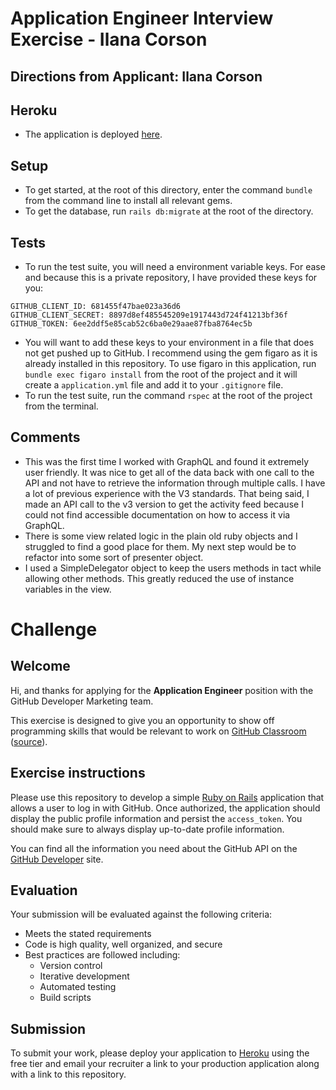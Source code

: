 
# Application Engineer Interview Exercise - Ilana Corson

## Directions from Applicant: Ilana Corson

## Heroku

- The application is deployed [here](https://fathomless-ocean-38421.herokuapp.com/).

## Setup

- To get started, at the root of this directory, enter the command `bundle` from the command line to install all relevant gems.
- To get the database, run `rails db:migrate` at the root of the directory.

## Tests

- To run the test suite, you will need a environment variable keys. For ease and because this is a private repository, I have provided these keys for you:

```
GITHUB_CLIENT_ID: 681455f47bae023a36d6
GITHUB_CLIENT_SECRET: 8897d8ef485545209e1917443d724f41213bf36f
GITHUB_TOKEN: 6ee2ddf5e85cab52c6ba0e29aae87fba8764ec5b
```

- You will want to add these keys to your environment in a file that does not get pushed up to GitHub. I recommend using the gem figaro as it is already installed in this repository. To use figaro in this application, run `bundle exec figaro install` from the root of the project and it will create a `application.yml` file and add it to your `.gitignore` file.
- To run the test suite, run the command `rspec` at the root of the project from the terminal.

## Comments

- This was the first time I worked with GraphQL and found it extremely user friendly. It was nice to get all of the data back with one call to the API and not have to retrieve the information through multiple calls. I have a lot of previous experience with the V3 standards. That being said, I made an API call to the v3 version to get the activity feed because I could not find accessible documentation on how to access it via GraphQL.
- There is some view related logic in the plain old ruby objects and I struggled to find a good place for them. My next step would be to refactor into some sort of presenter object.
- I used a SimpleDelegator object to keep the users methods in tact while allowing other methods. This greatly reduced the use of instance variables in the view.

# Challenge

## Welcome

Hi, and thanks for applying for the __Application Engineer__ position with the GitHub Developer Marketing team.

This exercise is designed to give you an opportunity to show off programming skills that would be relevant to work on [GitHub Classroom](https://classroom.github.com) ([source](https://github.com/education/classroom)).

## Exercise instructions

Please use this repository to develop a simple [Ruby on Rails](http://rubyonrails.org) application that allows a user to log in with GitHub. Once authorized, the application should display the public profile information and persist the `access_token`. You should make sure to always display up-to-date profile information.

You can find all the information you need about the GitHub API on the [GitHub Developer](https://developer.github.com/) site.

## Evaluation

Your submission will be evaluated against the following criteria:

* Meets the stated requirements
* Code is high quality, well organized, and secure
* Best practices are followed including:
  * Version control
  * Iterative development
  * Automated testing
  * Build scripts

## Submission

To submit your work, please deploy your application to [Heroku](https://heroku.com) using the free tier and email your recruiter a link to your production application along with a link to this repository.
